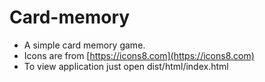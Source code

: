 # Card-memory

* A simple card memory game.
* Icons are from [https://icons8.com](https://icons8.com)
* To view application just open dist/html/index.html
